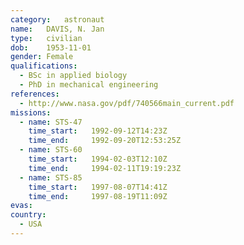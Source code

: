```yaml
---
category:	astronaut
name:	DAVIS, N. Jan
type:	civilian
dob:	1953-11-01
gender:	Female
qualifications:
  - BSc in applied biology
  - PhD in mechanical engineering
references:
  - http://www.nasa.gov/pdf/740566main_current.pdf
missions:
  - name: STS-47
    time_start:   1992-09-12T14:23Z
    time_end:     1992-09-20T12:53:25Z
  - name: STS-60
    time_start:   1994-02-03T12:10Z
    time_end:     1994-02-11T19:19:23Z
  - name: STS-85
    time_start:   1997-08-07T14:41Z
    time_end:     1997-08-19T11:09Z
evas:
country:
  - USA
---
```

